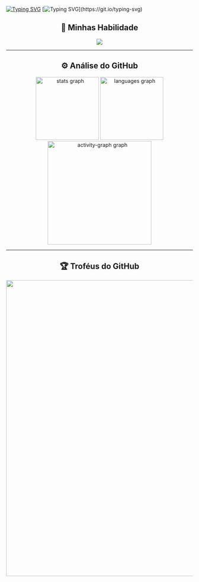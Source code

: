 [![Typing SVG](https://readme-typing-svg.demolab.com?font=Fira+Code&weight=100&size=30&duration=3000&pause=3000&center=true&vCenter=true&width=1000&height=60&lines=Ol%C3%A1%2C+me+chamo+Daniel+%F0%9F%91%8B)](https://git.io/typing-svg)
[![Typing SVG](https://readme-typing-svg.demolab.com?font=Fira+Code&weight=100&size=30&duration=3000&pause=3000&center=true&vCenter=true&width=1000&height=60&lines=Bem+vindo+ao+meu+perfil+do+GitHub!)](https://git.io/typing-svg)

<h2 align="center">🚀 Minhas Habilidade</h2>

<p align="center">
  <a href="https://skillicons.dev">
    <img src="https://skillicons.dev/icons?i=css,git,github,html,js,mysql,py,ubuntu,vscode,windows" />
  </a>
</p>

---

<h2 align="center">⚙️ Análise do GitHub</h2>

<div align="center">
  <img src="https://github-readme-stats.vercel.app/api?username=daniellisboag&show_icons=true&include_all_commits=true&disable_animations=false&theme=dark&locale=pt-br&hide_border=false&rank_icon=github" height="170" alt="stats graph"  />
  <img src="https://github-readme-stats.vercel.app/api/top-langs?username=daniellisboag&locale=pt-br&hide_title=false&layout=compact&card_width=320&langs_count=5&theme=dark&hide_border=false&custom_title=Linguagens%20mais%20Usadas" height="170" alt="languages graph"  />
  <img src="https://github-readme-activity-graph.vercel.app/graph?username=daniellisboag&area=true&hide_border=false&hide_title=true&theme=gotham" height="280" alt="activity-graph graph"  />
</div>

---

<h2 align="center">🏆 Troféus do GitHub</h2>

<p align="center">
  <a
    href="https://github.com/ryo-ma/github-profile-trophy"
    title="repositório de troféus"
  >
    <img
      width="800"
      src="https://github-profile-trophy.vercel.app/?username=daniellisboag&column=8&theme=onedark&no-frame=false&no-bg=false"
    />
  </a>
</p>
